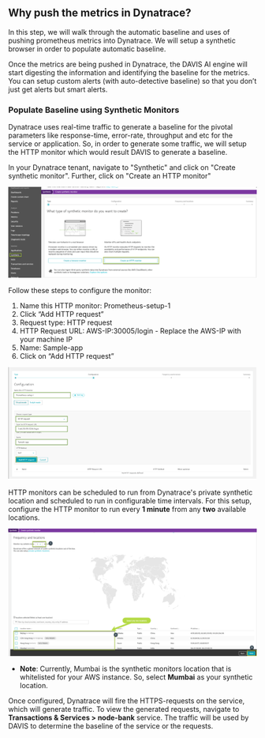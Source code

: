 ## Why push the metrics in Dynatrace?
In this step, we will walk through the automatic baseline and uses of pushing prometheus metrics into Dynatrace. We will setup a synthetic browser in order to populate automatic baseline.

Once the metrics are being pushed in Dynatrace, the DAVIS AI engine will start digesting the information and identifying the baseline for the metrics. You can setup custom alerts (with auto-detective baseline) so that you don’t just get alerts but smart alerts.

### Populate Baseline using Synthetic Monitors
Dynatrace uses real-time traffic to generate a baseline for the pivotal parameters like response-time, error-rate, throughput and etc for the service or application. So, in order to generate some traffic, we will setup the HTTP monitor which would result DAVIS to generate a baseline.

In your Dynatrace tenant, navigate to "Synthetic" and click on "Create synthetic monitor". Further, click on "Create an HTTP monitor"

![image](../../../assets/images/create-http-monitor.png)

Follow these steps to configure the monitor:
1. Name this HTTP monitor: Prometheus-setup-1
1. Click “Add HTTP request”
1. Request type: HTTP request
1. HTTP Request URL: AWS-IP:30005/login - Replace the AWS-IP with your machine IP
1. Name: Sample-app
1. Click on “Add HTTP request”

![image](../../../assets/images/create-http-monitor-2.png)


HTTP monitors can be scheduled to run from Dynatrace's private synthetic location and scheduled to run in configurable time intervals. For this setup, configure the HTTP monitor to run every **1 minute** from any **two** available locations.

![image](../../../assets/images/create-http-monitor-3.png)


* **Note**: Currently, Mumbai is the synthetic monitors location that is whitelisted for your AWS instance. So, select **Mumbai** as your synthetic location.

Once configured, Dynatrace will fire the HTTPS-requests on the service, which will generate traffic. To view the generated requests, navigate to **Transactions & Services > node-bank** service. The traffic will be used by DAVIS to determine the baseline of the service or the requests.

<!-- ------------------------ -->
